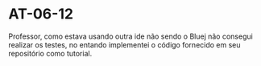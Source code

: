 # AT-06-12


Professor, como estava usando outra ide não sendo o Bluej não consegui realizar os testes, no entando implementei o código fornecido em seu repositório como tutorial.
